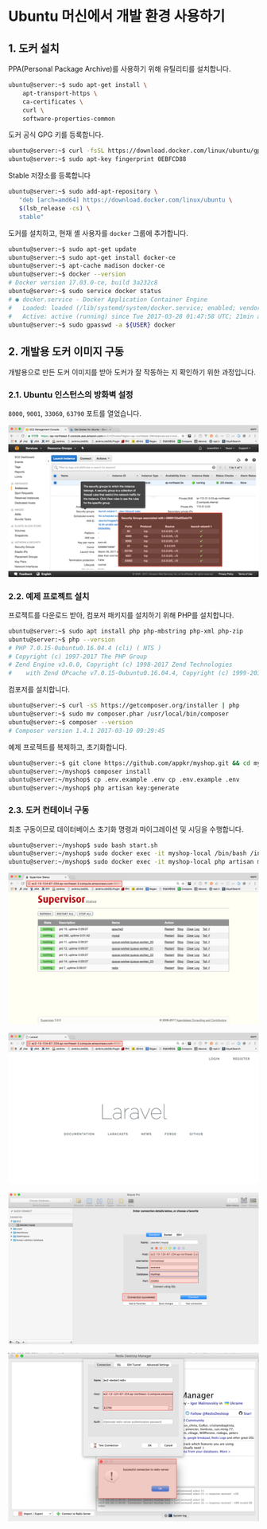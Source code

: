 # Ubuntu 머신에서 개발 환경 사용하기

## 1. 도커 설치

PPA(Personal Package Archive)를 사용하기 위해 유틸리티를 설치합니다.

```bash
ubuntu@server:~$ sudo apt-get install \
    apt-transport-https \
    ca-certificates \
    curl \
    software-properties-common
```

도커 공식 GPG 키를 등록합니다.

```bash
ubuntu@server:~$ curl -fsSL https://download.docker.com/linux/ubuntu/gpg | sudo apt-key add -
ubuntu@server:~$ sudo apt-key fingerprint 0EBFCD88
```

Stable 저장소를 등록합니다

```bash
ubuntu@server:~$ sudo add-apt-repository \
   "deb [arch=amd64] https://download.docker.com/linux/ubuntu \
   $(lsb_release -cs) \
   stable"
```

도커를 설치하고, 현재 셸 사용자를 `docker` 그룹에 추가합니다.

```bash
ubuntu@server:~$ sudo apt-get update
ubuntu@server:~$ sudo apt-get install docker-ce
ubuntu@server:~$ apt-cache madison docker-ce
ubuntu@server:~$ docker --version
# Docker version 17.03.0-ce, build 3a232c8
ubuntu@server:~$ sudo service docker status
# ● docker.service - Docker Application Container Engine
#   Loaded: loaded (/lib/systemd/system/docker.service; enabled; vendor preset: enabled)
#   Active: active (running) since Tue 2017-03-28 01:47:58 UTC; 21min ago
ubuntu@server:~$ sudo gpasswd -a ${USER} docker
```

## 2. 개발용 도커 이미지 구동

개발용으로 만든 도커 이미지를 받아 도커가 잘 작동하는 지 확인하기 위한 과정입니다. 

### 2.1. Ubuntu 인스턴스의 방화벽 설정

`8000`, `9001`, `33060`, `63790` 포트를 열었습니다.
 
![](docker-ubuntu-1.png)

### 2.2. 예제 프로젝트 설치

프로젝트를 다운로드 받아, 컴포저 패키지를 설치하기 위해 PHP를 설치합니다.

```bash
ubuntu@server:~$ sudo apt install php php-mbstring php-xml php-zip
ubuntu@server:~$ php --version
# PHP 7.0.15-0ubuntu0.16.04.4 (cli) ( NTS )
# Copyright (c) 1997-2017 The PHP Group
# Zend Engine v3.0.0, Copyright (c) 1998-2017 Zend Technologies
#    with Zend OPcache v7.0.15-0ubuntu0.16.04.4, Copyright (c) 1999-2017, by Zend Technologies
```

컴포저를 설치합니다.

```bash
ubuntu@server:~$ curl -sS https://getcomposer.org/installer | php
ubuntu@server:~$ sudo mv composer.phar /usr/local/bin/composer
ubuntu@server:~$ composer --version
# Composer version 1.4.1 2017-03-10 09:29:45
```

예제 프로젝트를 복제하고, 초기화합니다.

```bash
ubuntu@server:~$ git clone https://github.com/appkr/myshop.git && cd myshop
ubuntu@server:~/myshop$ composer install
ubuntu@server:~/myshop$ cp .env.example .env cp .env.example .env
ubuntu@server:~/myshop$ php artisan key:generate
```

### 2.3. 도커 컨테이너 구동

최초 구동이므로 데이터베이스 초기화 명령과 마이그레이션 및 시딩을 수행합니다.

```bash
ubuntu@server:~/myshop$ sudo bash start.sh
ubuntu@server:~/myshop$ sudo docker exec -it myshop-local /bin/bash /init.sh
ubuntu@server:~/myshop$ sudo docker exec -it myshop-local php artisan migrate --seed
```

![](docker-ubuntu-2.png)

![](docker-ubuntu-3.png)

![](docker-ubuntu-4.png)

![](docker-ubuntu-5.png)
